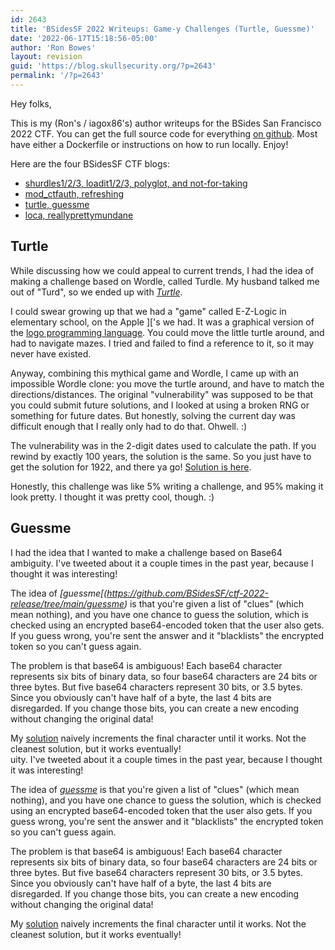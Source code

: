 ```yaml
---
id: 2643
title: 'BSidesSF 2022 Writeups: Game-y Challenges (Turtle, Guessme)'
date: '2022-06-17T15:18:56-05:00'
author: 'Ron Bowes'
layout: revision
guid: 'https://blog.skullsecurity.org/?p=2643'
permalink: '/?p=2643'
---
```


Hey folks,

This is my (Ron's / iagox86's) author writeups for the BSides San Francisco 2022 CTF. You can get the full source code for everything [on github](https://github.com/bsidessf/ctf-2022-release). Most have either a Dockerfile or instructions on how to run locally. Enjoy!

Here are the four BSidesSF CTF blogs:

- [shurdles1/2/3, loadit1/2/3, polyglot, and not-for-taking](https://blog.skullsecurity.org/2022/bsidessf-2022-writeups-tutorial-challenges-shurdles-loadit-polyglot-nft)
- [mod\_ctfauth, refreshing](https://blog.skullsecurity.org/2022/bsidessf-2022-writeups-apache-challenges-mod_ctfauth-refresh)
- [turtle, guessme](https://blog.skullsecurity.org/2022/bsidessf-2022-writeups-game-y-challenges-turtle-guessme)
- [loca, reallyprettymundane](https://blog.skullsecurity.org/2022/bsidessf-2022-writeups-miscellaneous-challenges-loca-reallyprettymundane)

## Turtle

While discussing how we could appeal to current trends, I had the idea of making a challenge based on Wordle, called Turdle. My husband talked me out of "Turd", so we ended up with *[Turtle](https://github.com/BSidesSF/ctf-2022-release/tree/main/turtle)*.

I could swear growing up that we had a "game" called E-Z-Logic in elementary school, on the Apple \]\['s we had. It was a graphical version of the [logo programming language](https://en.wikipedia.org/wiki/Logo_%28programming_language%29). You could move the little turtle around, and had to navigate mazes. I tried and failed to find a reference to it, so it may never have existed.

Anyway, combining this mythical game and Wordle, I came up with an impossible Wordle clone: you move the turtle around, and have to match the directions/distances. The original "vulnerability" was supposed to be that you could submit future solutions, and I looked at using a broken RNG or something for future dates. But honestly, solving the current day was difficult enough that I really only had to do that. Ohwell. :)

The vulnerability was in the 2-digit dates used to calculate the path. If you rewind by exactly 100 years, the solution is the same. So you just have to get the solution for 1922, and there ya go! [Solution is here](https://github.com/BSidesSF/ctf-2022-release/blob/main/turtle/solution/solve.rb).

Honestly, this challenge was like 5% writing a challenge, and 95% making it look pretty. I thought it was pretty cool, though. :)

## Guessme

I had the idea that I wanted to make a challenge based on Base64 ambiguity. I've tweeted about it a couple times in the past year, because I thought it was interesting!

The idea of *\[guessme\[(<https://github.com/BSidesSF/ctf-2022-release/tree/main/guessme>)* is that you're given a list of "clues" (which mean nothing), and you have one chance to guess the solution, which is checked using an encrypted base64-encoded token that the user also gets. If you guess wrong, you're sent the answer and it "blacklists" the encrypted token so you can't guess again.

The problem is that base64 is ambiguous! Each base64 character represents six bits of binary data, so four base64 characters are 24 bits or three bytes. But five base64 characters represent 30 bits, or 3.5 bytes. Since you obviously can't have half of a byte, the last 4 bits are disregarded. If you change those bits, you can create a new encoding without changing the original data!

My [solution](https://github.com/BSidesSF/ctf-2022-release/tree/main/guessme/solution) naively increments the final character until it works. Not the cleanest solution, but it works eventually!  
uity. I've tweeted about it a couple times in the past year, because I thought it was interesting!

The idea of [*guessme*](https://github.com/BSidesSF/ctf-2022-release/tree/main/guessme) is that you're given a list of "clues" (which mean nothing), and you have one chance to guess the solution, which is checked using an encrypted base64-encoded token that the user also gets. If you guess wrong, you're sent the answer and it "blacklists" the encrypted token so you can't guess again.

The problem is that base64 is ambiguous! Each base64 character represents six bits of binary data, so four base64 characters are 24 bits or three bytes. But five base64 characters represent 30 bits, or 3.5 bytes. Since you obviously can't have half of a byte, the last 4 bits are disregarded. If you change those bits, you can create a new encoding without changing the original data!

My [solution](https://github.com/BSidesSF/ctf-2022-release/tree/main/guessme/solution) naively increments the final character until it works. Not the cleanest solution, but it works eventually!